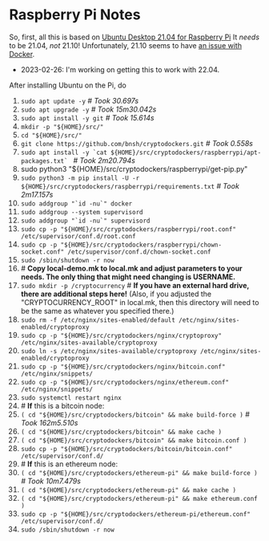 # Raspberry Pi Notes

So, first, all this is based on [Ubuntu Desktop 21.04 for Raspberry Pi](https://ubuntu.com/download/raspberry-pi) It *needs* to be 21.04, *not* 21.10! Unfortunately, 21.10 seems to have [an issue with Docker](https://forum.storj.io/t/ubuntu-21-10-os-update-problem-with-the-node/15763).

* 2023-02-26: I'm working on getting this to work with 22.04.

After installing Ubuntu on the Pi, do

1. `sudo apt update -y` _# Took 30.697s_
2. `sudo apt upgrade -y` _# Took 15m30.042s_
3. `sudo apt install -y git` _# Took 15.614s_
4. `mkdir -p "${HOME}/src/"`
5. `cd "${HOME}/src/"`
6. `git clone https://github.com/bnsh/cryptodockers.git` _# Took 0.558s_
7. ```sudo apt install -y `cat ${HOME}/src/cryptodockers/raspberrypi/apt-packages.txt` ``` _# Took 2m20.794s_
8. sudo python3 "${HOME}/src/cryptodockers/raspberrypi/get-pip.py"
9. `sudo python3 -m pip install -U -r ${HOME}/src/cryptodockers/raspberrypi/requirements.txt` _# Took 2m17.157s_
10. ```sudo addgroup "`id -nu`" docker```
11. ```sudo addgroup --system supervisord```
12. ```sudo addgroup "`id -nu`" supervisord```
13. ```sudo cp -p "${HOME}/src/cryptodockers/raspberrypi/root.conf" /etc/supervisor/conf.d/root.conf```
14. ```sudo cp -p "${HOME}/src/cryptodockers/raspberrypi/chown-socket.conf" /etc/supervisor/conf.d/chown-socket.conf```
15. ```sudo /sbin/shutdown -r now```
16. \# **Copy local-demo.mk to local.mk and adjust parameters to your needs. The only thing that might need changing is USERNAME.**
17. ```sudo mkdir -p /cryptocurrency``` # **If you have an external hard drive, there are additional steps here!** (Also, if you adjusted the "CRYPTOCURRENCY_ROOT" in local.mk, then this directory will need to be the same as whatever you specified there.)
18. ```sudo rm -f /etc/nginx/sites-enabled/default /etc/nginx/sites-enabled/cryptoproxy```
19. ```sudo cp -p "${HOME}/src/cryptodockers/nginx/cryptoproxy" /etc/nginx/sites-available/cryptoproxy```
20. ```sudo ln -s /etc/nginx/sites-available/cryptoproxy /etc/nginx/sites-enabled/cryptoproxy```
21. ```sudo cp -p "${HOME}/src/cryptodockers/nginx/bitcoin.conf" /etc/nginx/snippets/```
22. ```sudo cp -p "${HOME}/src/cryptodockers/nginx/ethereum.conf" /etc/nginx/snippets/```
23. ```sudo systemctl restart nginx```
24. \# **If** this is a bitcoin node:
25. ```( cd "${HOME}/src/cryptodockers/bitcoin" && make build-force )``` _# Took 162m5.510s_
26. ```( cd "${HOME}/src/cryptodockers/bitcoin" && make cache )```
27. ```( cd "${HOME}/src/cryptodockers/bitcoin" && make bitcoin.conf )```
28. ```sudo cp -p "${HOME}/src/cryptodockers/bitcoin/bitcoin.conf" /etc/supervisor/conf.d/```
29. \# **If** this is an ethereum node:
30. ```( cd "${HOME}/src/cryptodockers/ethereum-pi" && make build-force )``` _# Took 10m7.479s_
31. ```( cd "${HOME}/src/cryptodockers/ethereum-pi" && make cache )```
32. ```( cd "${HOME}/src/cryptodockers/ethereum-pi" && make ethereum.conf )```
33. ```sudo cp -p "${HOME}/src/cryptodockers/ethereum-pi/ethereum.conf" /etc/supervisor/conf.d/```
34. ```sudo /sbin/shutdown -r now```

